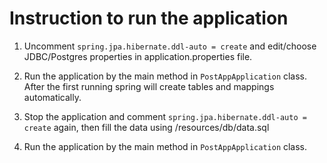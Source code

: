 # Instruction to run the application

1. Uncomment `spring.jpa.hibernate.ddl-auto = create` and edit/choose JDBC/Postgres properties in application.properties file.

2. Run the application by the main method in `PostAppApplication` class. After the first running spring will create tables and mappings automatically.

3. Stop the application and comment `spring.jpa.hibernate.ddl-auto = create` again, then fill the data using /resources/db/data.sql

4. Run the application by the main method in `PostAppApplication` class.
